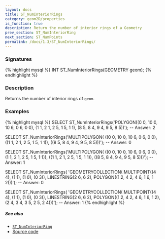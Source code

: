 ```yaml
---
layout: docs
title: ST_NumInteriorRings
category: geom2D/properties
is_function: true
description: Return the number of interior rings of a Geometry
prev_section: ST_NumInteriorRing
next_section: ST_NumPoints
permalink: /docs/1.3/ST_NumInteriorRings/
---
```


### Signatures

{% highlight mysql %}
INT ST_NumInteriorRings(GEOMETRY geom);
{% endhighlight %}

### Description

Returns the number of interior rings of `geom`.

<!-- This function does not seem to be SFS. Is it SQL-MM? -->

### Examples

{% highlight mysql %}
SELECT ST_NumInteriorRings('POLYGON((0 0, 10 0, 10 6, 0 6, 0 0),
                                    (1 1, 2 1, 2 5, 1 5, 1 1),
                                    (8 5, 8 4, 9 4, 9 5, 8 5))');
-- Answer: 2

SELECT ST_NumInteriorRings('MULTIPOLYGON(
                                ((0 0, 10 0, 10 6, 0 6, 0 0),
                                ((1 1, 2 1, 2 5, 1 5, 1 1)),
                                ((8 5, 8 4, 9 4, 9 5, 8 5)))');
-- Answer: 0

SELECT ST_NumInteriorRings('MULTIPOLYGON(
                                ((0 0, 10 0, 10 6, 0 6, 0 0),
                                 (1 1, 2 1, 2 5, 1 5, 1 1)),
                                ((1 1, 2 1, 2 5, 1 5, 1 1)),
                                ((8 5, 8 4, 9 4, 9 5, 8 5)))');
-- Answer: 1

SELECT ST_NumInteriorRings(
     'GEOMETRYCOLLECTION(
        MULTIPOINT((4 4), (1 1), (1 0), (0 3)),
        LINESTRING(2 6, 6 2),
        POLYGON((1 2, 4 2, 4 6, 1 6, 1 2)))');
-- Answer: 0

SELECT ST_NumInteriorRings(
     'GEOMETRYCOLLECTION(
        MULTIPOINT((4 4), (1 1), (1 0), (0 3)),
        LINESTRING(2 6, 6 2),
        POLYGON((1 2, 4 2, 4 6, 1 6, 1 2),
                (2 4, 3 4, 3 5, 2 5, 2 4)))');
-- Answer: 1
{% endhighlight %}

##### See also

* [`ST_NumInteriorRing`](../ST_NumInteriorRing)
* <a href="https://github.com/orbisgis/h2gis/blob/master/h2spatial/src/main/java/org/h2gis/h2spatial/internal/function/spatial/properties/ST_NumInteriorRings.java" target="_blank">Source code</a>

